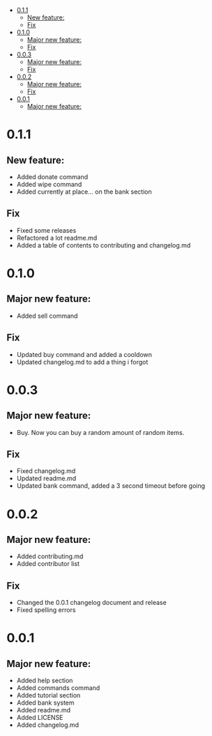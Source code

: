 - [0.1.1](#011)
  - [New feature:](#new-feature)
  - [Fix](#fix)
- [0.1.0](#010)
  - [Major new feature:](#major-new-feature)
  - [Fix](#fix-1)
- [0.0.3](#003)
  - [Major new feature:](#major-new-feature-1)
  - [Fix](#fix-2)
- [0.0.2](#002)
  - [Major new feature:](#major-new-feature-2)
  - [Fix](#fix-3)
- [0.0.1](#001)
  - [Major new feature:](#major-new-feature-3)

# 0.1.1

## New feature:

- Added donate command
- Added wipe command
- Added currently at place... on the bank section
## Fix

- Fixed some releases
- Refactored a lot readme.md
- Added a table of contents to contributing and changelog.md

# 0.1.0

## Major new feature:

- Added sell command

## Fix

- Updated buy command and added a cooldown
- Updated changelog.md to add a thing i forgot


# 0.0.3

## Major new feature:

- Buy. Now you can buy a random amount of random items.

## Fix

- Fixed changelog.md
- Updated readme.md
- Updated bank command, added a 3 second timeout before going

# 0.0.2

## Major new feature:

- Added contributing.md
- Added contributor list 

## Fix
- Changed the 0.0.1 changelog document and release
- Fixed spelling errors

# 0.0.1

## Major new feature:

- Added help section
- Added commands command
- Added tutorial section
- Added bank system
- Added readme.md
- Added LICENSE
- Added changelog.md
